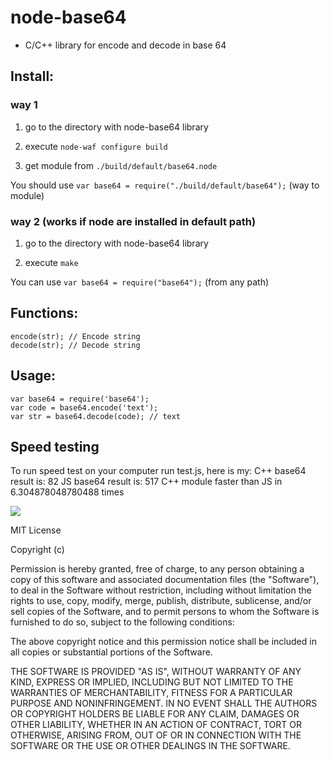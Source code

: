 # node-base64
* C/C++ library for encode and decode in base 64


## Install:
### way 1
1) go to the directory with node-base64 library

2) execute `node-waf configure build`

3) get module from `./build/default/base64.node`

You should use `var base64 = require("./build/default/base64");` (way to module)

### way 2 (works if node are installed in default path)
1) go to the directory with node-base64 library

2) execute `make`

You can use `var base64 = require("base64");` (from any path)

## Functions:
	encode(str); // Encode string
	decode(str); // Decode string
	
## Usage:
	var base64 = require('base64');
	var code = base64.encode('text');
	var str = base64.decode(code); // text
	
## Speed testing
To run speed test on your computer run test.js, here is my:
	C++ base64 result is: 82
	JS base64 result is: 517
	C++ module faster than JS in 6.304878048780488 times

<img src="http://nodejs.ru/img/small.png">



MIT License

 Copyright (c) <year> <copyright holders>

 Permission is hereby granted, free of charge, to any person obtaining a copy
 of this software and associated documentation files (the "Software"), to deal
 in the Software without restriction, including without limitation the rights
 to use, copy, modify, merge, publish, distribute, sublicense, and/or sell
 copies of the Software, and to permit persons to whom the Software is
 furnished to do so, subject to the following conditions:

 The above copyright notice and this permission notice shall be included in
 all copies or substantial portions of the Software.

 THE SOFTWARE IS PROVIDED "AS IS", WITHOUT WARRANTY OF ANY KIND, EXPRESS OR
 IMPLIED, INCLUDING BUT NOT LIMITED TO THE WARRANTIES OF MERCHANTABILITY,
 FITNESS FOR A PARTICULAR PURPOSE AND NONINFRINGEMENT. IN NO EVENT SHALL THE
 AUTHORS OR COPYRIGHT HOLDERS BE LIABLE FOR ANY CLAIM, DAMAGES OR OTHER
 LIABILITY, WHETHER IN AN ACTION OF CONTRACT, TORT OR OTHERWISE, ARISING FROM,
 OUT OF OR IN CONNECTION WITH THE SOFTWARE OR THE USE OR OTHER DEALINGS IN
 THE SOFTWARE.
